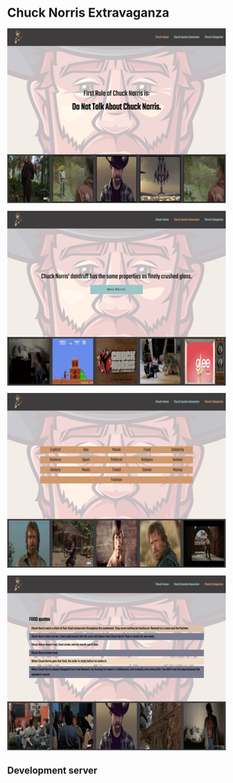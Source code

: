 # Chuck Norris Extravaganza

![Application Home View ](https://raw.githubusercontent.com/amirasalah/Chuck-Norris-Extravaganza/master/src/assets/screencapture-localhost-4200-2019-02-02-18_05_33.jpg)

![Application Random Quote Generation View ](https://raw.githubusercontent.com/amirasalah/Chuck-Norris-Extravaganza/master/src/assets/screencapture-localhost-4200-random-2019-02-02-18_06_52.jpg)

![Application Available Categories View ](https://raw.githubusercontent.com/amirasalah/Chuck-Norris-Extravaganza/master/src/assets/screencapture-localhost-4200-categories-2019-02-02-18_07_21.jpg)

![Application Search by Category View ](https://raw.githubusercontent.com/amirasalah/Chuck-Norris-Extravaganza/master/src/assets/screencapture-localhost-4200-categories-food-2019-02-02-18_07_44.jpg)
## Development server


